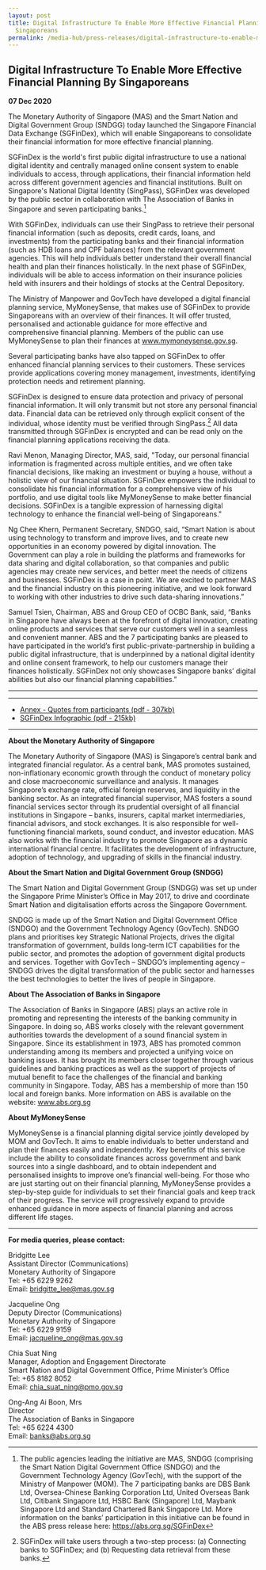 ```yaml
---
layout: post
title: Digital Infrastructure To Enable More Effective Financial Planning By
  Singaporeans
permalink: /media-hub/press-releases/digital-infrastructure-to-enable-more-effective-financial-planning-by-singaporeans
---
```

## Digital Infrastructure To Enable More Effective Financial Planning By Singaporeans

**07 Dec 2020**

The Monetary Authority of Singapore (MAS) and the Smart Nation and Digital Government Group (SNDGG) today launched the Singapore Financial Data Exchange (SGFinDex), which will enable Singaporeans to consolidate their financial information for more effective financial planning.

SGFinDex is the world's first public digital infrastructure to use a national digital identity and centrally managed online consent system to enable individuals to access, through applications, their financial information held across different government agencies and financial institutions. Built on Singapore's National Digital Identity (SingPass), SGFinDex was developed by the public sector in collaboration with The Association of Banks in Singapore and seven participating banks.[^1]

With SGFinDex, individuals can use their SingPass to retrieve their personal financial information (such as deposits, credit cards, loans, and investments) from the participating banks and their financial information (such as HDB loans and CPF balances) from the relevant government agencies. This will help individuals better understand their overall financial health and plan their finances holistically. In the next phase of SGFinDex, individuals will be able to access information on their insurance policies held with insurers and their holdings of stocks at the Central Depository.

The Ministry of Manpower and GovTech have developed a digital financial planning service, MyMoneySense, that makes use of SGFinDex to provide Singaporeans with an overview of their finances. It will offer trusted, personalised and actionable guidance for more effective and comprehensive financial planning. Members of the public can use MyMoneySense to plan their finances at <a href="www.mymoneysense.gov.sg" target="_blank">www.mymoneysense.gov.sg</a>.

Several participating banks have also tapped on SGFinDex to offer enhanced financial planning services to their customers. These services provide applications covering money management, investments, identifying protection needs and retirement planning.

SGFinDex is designed to ensure data protection and privacy of personal financial information. It will only transmit but not store any personal financial data. Financial data can be retrieved only through explicit consent of the individual, whose identity must be verified through SingPass.[^2] All data transmitted through SGFinDex is encrypted and can be read only on the financial planning applications receiving the data.

Ravi Menon, Managing Director, MAS, said, "Today, our personal financial information is fragmented across multiple entities, and we often take financial decisions, like making an investment or buying a house, without a holistic view of our financial situation. SGFinDex empowers the individual to consolidate his financial information for a comprehensive view of his portfolio, and use digital tools like MyMoneySense to make better financial decisions. SGFinDex is a tangible expression of harnessing digital technology to enhance the financial well-being of Singaporeans."

Ng Chee Khern, Permanent Secretary, SNDGO, said, “Smart Nation is about using technology to transform and improve lives, and to create new opportunities in an economy powered by digital innovation. The Government can play a role in building the platforms and frameworks for data sharing and digital collaboration, so that companies and public agencies may create new services, and better meet the needs of citizens and businesses. SGFinDex is a case in point. We are excited to partner MAS and the financial industry on this pioneering initiative, and we look forward to working with other industries to drive such data-sharing innovations.”

Samuel Tsien, Chairman, ABS and Group CEO of OCBC Bank, said, “Banks in Singapore have always been at the forefront of digital innovation, creating online products and services that serve our customers well in a seamless and convenient manner. ABS and the 7 participating banks are pleased to have participated in the world’s first public-private-partnership in building a public digital infrastructure, that is underpinned by a national digital identity and online consent framework, to help our customers manage their finances holistically. SGFinDex not only showcases Singapore banks’ digital abilities but also our financial planning capabilities.”

----------

[^1]: The public agencies leading the initiative are MAS, SNDGG (comprising the Smart Nation Digital Government Office (SNDGO) and the Government Technology Agency (GovTech), with the support of the Ministry of Manpower (MOM). The 7 participating banks are DBS Bank Ltd, Oversea-Chinese Banking Corporation Ltd, United Overseas Bank Ltd, Citibank Singapore Ltd, HSBC Bank (Singapore) Ltd, Maybank Singapore Ltd and Standard Chartered Bank Singapore Ltd. More information on the banks’ participation in this initiative can be found in the ABS press release here: https://abs.org.sg/SGFinDex

[^2]: SGFinDex will take users through a two-step process: (a) Connecting banks to SGFinDex; and (b) Requesting data retrieval from these banks.

----------

* [Annex - Quotes from participants (pdf - 307kb)](/files/press-releases/2020/SGfindex-annex-quotes-from-participants.pdf)
* [SGFinDex Infographic (pdf - 215kb)](/files/press-releases/2020/sgfindex-infographic-dec-2020.pdf)

---

**About the Monetary Authority of Singapore**

The Monetary Authority of Singapore (MAS) is Singapore’s central bank and integrated financial regulator. As a central bank, MAS promotes sustained, non-inflationary economic growth through the conduct of monetary policy and close macroeconomic surveillance and analysis. It manages Singapore’s exchange rate, official foreign reserves, and liquidity in the banking sector. As an integrated financial supervisor, MAS fosters a sound financial services sector through its prudential oversight of all financial institutions in Singapore – banks, insurers, capital market intermediaries, financial advisors, and stock exchanges. It is also responsible for well-functioning financial markets, sound conduct, and investor education. MAS also works with the financial industry to promote Singapore as a dynamic international financial centre. It facilitates the development of infrastructure, adoption of technology, and upgrading of skills in the financial industry.

**About the Smart Nation and Digital Government Group (SNDGG)**

The Smart Nation and Digital Government Group (SNDGG) was set up under the Singapore Prime Minister’s Office in May 2017, to drive and coordinate Smart Nation and digitalisation efforts across the Singapore Government.

SNDGG is made up of the Smart Nation and Digital Government Office (SNDGO) and the Government Technology Agency (GovTech). SNDGO plans and prioritises key Strategic National Projects, drives the digital transformation of government, builds long-term ICT capabilities for the public sector, and promotes the adoption of government digital products and services. Together with GovTech – SNDGO’s implementing agency – SNDGG drives the digital transformation of the public sector and harnesses the best technologies to better the lives of people in Singapore.

**About The Association of Banks in Singapore**

The Association of Banks in Singapore (ABS) plays an active role in promoting and representing the interests of the banking community in Singapore. In doing so, ABS works closely with the relevant government authorities towards the development of a sound financial system in Singapore. Since its establishment in 1973, ABS has promoted common understanding among its members and projected a unifying voice on banking issues. It has brought its members closer together through various guidelines and banking practices as well as the support of projects of mutual benefit to face the challenges of the financial and banking community in Singapore. Today, ABS has a membership of more than 150 local and foreign banks. More information on ABS is available on the website: <a href="www.abs.org.sg" target="_blank">www.abs.org.sg</a>

**About MyMoneySense**

MyMoneySense is a financial planning digital service jointly developed by MOM and GovTech. It aims to enable individuals to better understand and plan their finances easily and independently. Key benefits of this service include the ability to consolidate finances across government and bank sources into a single dashboard, and to obtain independent and personalised insights to improve one’s financial well-being. For those who are just starting out on their financial planning, MyMoneySense provides a step-by-step guide for individuals to set their financial goals and keep track of their progress. The service will progressively expand to provide enhanced guidance in more aspects of financial planning and across different life stages.

----------

**For media queries, please contact:**

Bridgitte Lee  
Assistant Director (Communications)  
Monetary Authority of Singapore  
Tel: +65 6229 9262  
Email:  [bridgitte_lee@mas.gov.sg](mailto:bridgitte_lee@mas.gov.sg)

Jacqueline Ong  
Deputy Director (Communications)  
Monetary Authority of Singapore  
Tel: +65 6229 9159  
Email:  [jacqueline_ong@mas.gov.sg](mailto:jacqueline_ong@mas.gov.sg)
  
Chia Suat Ning  
Manager, Adoption and Engagement Directorate  
Smart Nation and Digital Government Office, Prime Minister’s Office  
Tel: +65 8182 8052  
Email:  [chia_suat_ning@pmo.gov.sg](mailto:chia_suat_ning@pmo.gov.sg)
  
Ong-Ang Ai Boon, Mrs  
Director  
The Association of Banks in Singapore  
Tel: +65 6224 4300  
Email: [banks@abs.org.sg](mailto:banks@abs.org.sg)